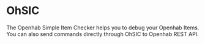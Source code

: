 # OhSIC

The Openhab Simple Item Checker helps you to debug your Openhab Items. You can also send commands directly through OhSIC to Openhab REST API.

